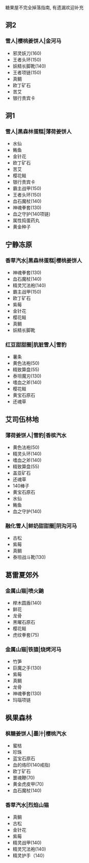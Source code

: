 糖果屋不完全掉落指南, 有遗漏欢迎补充

## 洞2

### 雪人|樱桃姜饼人|金河马

- 邪灵妖刀(160)
- 王者头环(150)
- 妖精长脚靴(140)
- 王者项链(150)
- 真鲷
- 欧丁矿石
- 苦艾
- 银行贵宾卡


## 洞1

### 雪人|黑森林蛋糕|薄荷姜饼人

- 水仙
- 鲔鱼
- 金针花
- 欧丁矿石
- 苦艾
- 樱花鲑
- 银行贵宾卡
- 霸主战甲(150)
- 王者头环(150)
- 血石魔杖(140)
- 神魂拳套(130)
- 血之守护(140项链)
- 属性捣蛋药丸
- 黄金种子

## 宁静冻原

### 香草汽水|黑森林蛋糕|樱桃姜饼人

- 神魂拳套(130)
- 血石魔杖(140)
- 精灵咒法袍(140)
- 霸主战甲(150)
- 欧丁矿石
- 紫莓
- 金针花
- 樱花鲑
- 真鲷
- 妖精长脚靴

### 红豆甜甜圈|肮脏雪人|雪豹

- 薯条
- 黄色法袍(50)
- 精致算盘(55)
- 泰坦魔刃(130)
- 嗜血之斧(140)
- 樱花鲑
- 黄宝石原石
- 还魂草

## 艾司伍林地




### 薄荷姜饼人|雪豹|香槟汽水

- 黄色法袍(50)
- 精灵头环(140)
- 嗜血之斧(140)
- 精致算盘(55)
- 盖亚矿石
- 还魂草
- 140棒子
- 黄宝石原石
- 水仙
- 鲔鱼
- 血之守护(140)

### 融化雪人|鲜奶甜甜圈|阴沟河马

- 古松
- 紫莓
- 真鲷
- 泰坦战斗靴(130)


## 葛雷夏郊外

### 金属山猫|喷火鼬

- 榉木圆盾(140)
- 鲜花
- 龙骨
- 黑曜石原石
- 樱花鲑
- 虎纹拳套(75)

### 金属山猫|铁猿|烧烤河马

- 竹笋
- 巨魔之手(130)
- 紫莓
- 真鲷
- 龙骨
- 神魂拳套(130)
- 玛瑙项链

## 枫果森林

### 枫糖姜饼人|墨汁|樱桃汽水

- 蜜桔
- 珍珠
- 蓝宝石原石
- 血的烙印(140戒指)
- 欧丁矿石
- 噩魂鞭(70)
- 黄金虎皮甲(70)
- 血石魔杖(140)

### 香草汽水|烈焰山猫

- 真鲷
- 古松
- 金针花
- 紫莓
- 精灵战甲(140)
- 精灵咒法袍(140)
- 精灵护手（140）